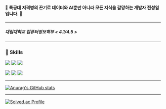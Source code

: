 #### 🎯 특공대 저격병의 끈기로 데이터와 AI뿐만 아니라 모든 지식을 갈망하는 개발자 전성일입니다. 🎯

<hr>

##### 대림대학교 컴퓨터정보학부 < 4.1/4.5 >

<hr>

### 📙 Skills

<img src="https://img.shields.io/badge/python-yellow.svg?&style=for-the-badge&logo=python&logoColor=#3776AB" /> <img src="https://img.shields.io/badge/C++-%2300599C.svg?&style=for-the-badge&logo=cplusplus&logoColor=white" /> <img src="https://img.shields.io/badge/tensorflow-%23FF6F00.svg?&style=for-the-badge&logo=tensorflow&logoColor=white" />


<img src="https://img.shields.io/badge/fastapi-%23009688.svg?&style=for-the-badge&logo=fastapi&logoColor=white" /> <img src="https://img.shields.io/badge/flask-%23000000.svg?&style=for-the-badge&logo=flask&logoColor=white" /> <img src="https://img.shields.io/badge/react-%2361DAFB.svg?&style=for-the-badge&logo=react&logoColor=black" />

<hr>

[![Anurag's GitHub stats](https://github-readme-stats.vercel.app/api?username=1di0t&show_icons=true&theme=radical)](https://github.com/anuraghazra/github-readme-stats)

<hr>

[![Solved.ac Profile](http://mazassumnida.wtf/api/v2/generate_badge?boj=1di0t)](https://solved.ac/1di0t/)

